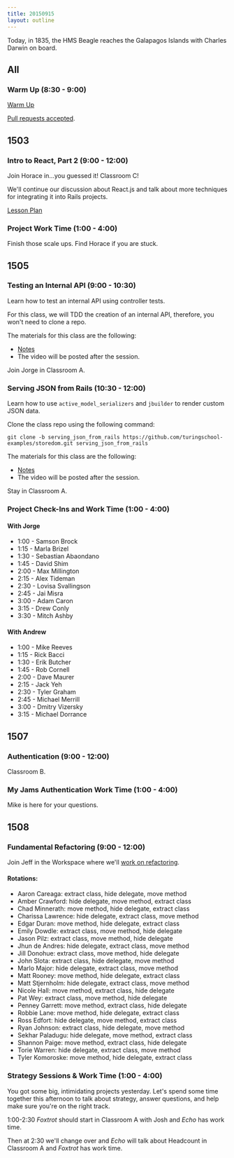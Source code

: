 ```yaml
---
title: 20150915
layout: outline
---
```

 Today, in 1835, the HMS Beagle reaches the Galapagos Islands with Charles Darwin on board.

 ## All

 ### Warm Up (8:30 - 9:00)

[Warm Up](https://thewarmup.herokuapp.com)

[Pull requests accepted](https://github.com/mikedao/the-warm-up).


## 1503

### Intro to React, Part 2 (9:00 - 12:00)

Join Horace in...you guessed it! Classroom C!

We'll continue our discussion about React.js and
talk about more techniques for integrating it into Rails projects.

[Lesson Plan](https://github.com/turingschool/lesson_plans/blob/master/ruby_04-apis_and_scalability/intro_to_react_part_2.markdown)

### Project Work Time (1:00 - 4:00)

Finish those scale ups. Find Horace if you are stuck.


## 1505

### Testing an Internal API (9:00 - 10:30)

Learn how to test an internal API using controller tests.

For this class, we will TDD the creation of an internal API, therefore, you won't need to clone a repo.

The materials for this class are the following:

* [Notes](https://www.dropbox.com/s/p0obxcwyau5pkak/Turing%20-%20Testing%20an%20Internal%20API%20%28Notes%29.pages?dl=0)
* The video will be posted after the session.

Join Jorge in Classroom A.

### Serving JSON from Rails (10:30 - 12:00)

Learn how to use `active_model_serializers` and `jbuilder` to render custom JSON data.

Clone the class repo using the following command:

```
git clone -b serving_json_from_rails https://github.com/turingschool-examples/storedom.git serving_json_from_rails
```

The materials for this class are the following:

* [Notes](https://www.dropbox.com/s/1f16ycx45cad68i/Turing%20-%20Serving%20JSON%20from%20Rails%20%28Notes%29.pages?dl=0)
* The video will be posted after the session.

Stay in Classroom A.

### Project Check-Ins and Work Time (1:00 - 4:00)

#### With Jorge

* 1:00 - Samson Brock
* 1:15 - Marla Brizel
* 1:30 - Sebastian Abaondano
* 1:45 - David Shim
* 2:00 - Max Millington
* 2:15 - Alex Tideman
* 2:30 - Lovisa Svallingson
* 2:45 - Jai Misra
* 3:00 - Adam Caron
* 3:15 - Drew Conly
* 3:30 - Mitch Ashby

#### With Andrew

* 1:00 - Mike Reeves
* 1:15 - Rick Bacci
* 1:30 - Erik Butcher
* 1:45 - Rob Cornell
* 2:00 - Dave Maurer
* 2:15 - Jack Yeh
* 2:30 - Tyler Graham
* 2:45 - Michael Merrill
* 3:00 - Dmitry Vizersky
* 3:15 - Michael Dorrance

## 1507

### Authentication (9:00 - 12:00)

Classroom B.

### My Jams Authentication Work Time (1:00 - 4:00)

Mike is here for your questions.


## 1508

### Fundamental Refactoring (9:00 - 12:00)

Join Jeff in the Workspace where we'll [work on refactoring](https://github.com/turingschool/lesson_plans/blob/master/ruby_01-object_oriented_programming_with_ruby/refactoring_patterns.markdown).

#### Rotations:

* Aaron Careaga: extract class, hide delegate, move method
* Amber Crawford: hide delegate, move method, extract class
* Chad Minnerath: move method, hide delegate, extract class
* Charissa Lawrence: hide delegate, extract class, move method
* Edgar Duran: move method, hide delegate, extract class
* Emily Dowdle: extract class, move method, hide delegate
* Jason Pilz: extract class, move method, hide delegate
* Jhun de Andres: hide delegate, extract class, move method
* Jill Donohue: extract class, move method, hide delegate
* John Slota: extract class, hide delegate, move method
* Marlo Major: hide delegate, extract class, move method
* Matt Rooney: move method, hide delegate, extract class
* Matt Stjernholm: hide delegate, extract class, move method
* Nicole Hall: move method, extract class, hide delegate
* Pat Wey: extract class, move method, hide delegate
* Penney Garrett: move method, extract class, hide delegate
* Robbie Lane: move method, hide delegate, extract class
* Ross Edfort: hide delegate, move method, extract class
* Ryan Johnson: extract class, hide delegate, move method
* Sekhar Paladugu: hide delegate, move method, extract class
* Shannon Paige: move method, extract class, hide delegate
* Torie Warren: hide delegate, extract class, move method
* Tyler Komoroske: move method, hide delegate, extract class

### Strategy Sessions & Work Time (1:00 - 4:00)

You got some big, intimidating projects yesterday. Let's spend some
time together this afternoon to talk about strategy, answer questions,
and help make sure you're on the right track.

1:00-2:30 *Foxtrot* should start in Classroom A with Josh and *Echo* has work time.

Then at 2:30 we'll change over and *Echo* will talk about Headcount
in Classroom A and *Foxtrot* has work time.
